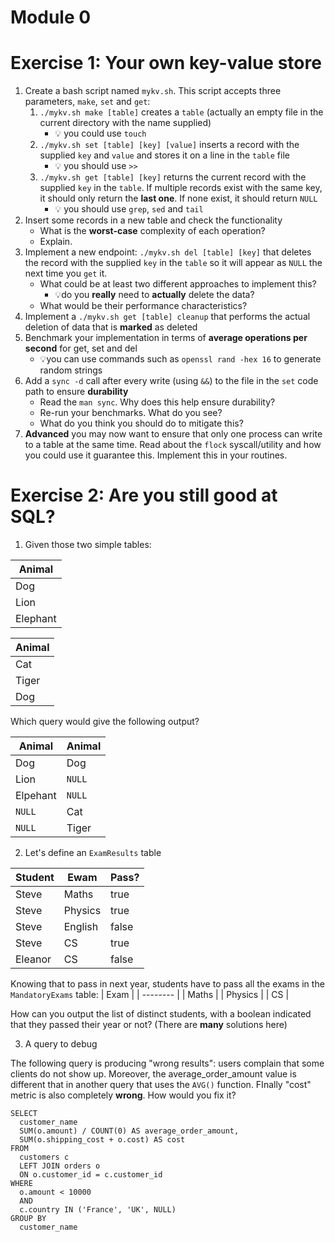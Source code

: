 # Module 0

# Exercise 1: Your own key-value store

1. Create a bash script named `mykv.sh`. This script accepts three parameters, `make`, `set` and `get`:
    1.  `./mykv.sh make [table]` creates a `table` (actually an empty file in the current directory with the name supplied)
        - 💡 you could use `touch`
    2.  `./mykv.sh set [table] [key] [value]` inserts a record with the supplied `key` and `value` and stores it on a line in the `table` file
        - 💡 you should use `>>`
    3.  `./mykv.sh get [table] [key]` returns the current record with the supplied `key` in the `table`. If multiple records exist with the same key, it should only return the **last one**. If none exist, it should return `NULL`
        - 💡 you should use `grep`, `sed` and `tail`
2. Insert some records in a new table and check the functionality
    - What is the **worst-case** complexity of each operation? 
    - Explain.
3. Implement a new endpoint: `./mykv.sh del [table] [key]` that deletes the record with the supplied `key` in the `table` so it will appear as `NULL` the next time you `get` it.
    - What could be at least two different approaches to implement this?
        - 💡do you **really** need to **actually** delete the data?
    - What would be their performance characteristics?
4. Implement a `./mykv.sh get [table] cleanup` that performs the actual deletion of data that is **marked** as deleted 
5. Benchmark your implementation in terms of **average operations per second** for get, set and del
    - 💡you can use commands such as `openssl rand -hex 16` to generate random strings
6. Add a `sync -d` call after every write (using `&&`) to the file in the `set` code path to ensure **durability**
    - Read the `man sync`. Why does this help ensure durability?
    - Re-run your benchmarks. What do you see?
    - What do you think you should do to mitigate this?
7. **Advanced** you may now want to ensure that only one process can write to a table at the same time. Read about the `flock` syscall/utility and how you could use it guarantee this. Implement this in your routines.

# Exercise 2: Are you still good at SQL?

1. Given those two simple tables:

| Animal   |
| -------- |
| Dog      |
| Lion     |
| Elephant |

| Animal |
| ------ |
| Cat    |
| Tiger  |
| Dog    |

Which query would give the following output?

| Animal   | Animal |
| ---------|--------|
| Dog      | Dog    |
| Lion     | `NULL` |
| Elpehant | `NULL` |
| `NULL`   | Cat    |
| `NULL`   | Tiger  |

2. Let's define an `ExamResults` table

| Student  | Ewam  | Pass?   |
| ---------|---------|-------|
| Steve    | Maths   | true  |
| Steve    | Physics | true  |
| Steve    | English | false |
| Steve    | CS      | true  |
| Eleanor  | CS      | false |

Knowing that to pass in next year, students have to pass all the exams in the `MandatoryExams` table:
| Exam     |
| -------- |
| Maths    |
| Physics  |
| CS       |

How can you output the list of distinct students, with a boolean indicated that they passed their year or not?
(There are **many** solutions here)


3. A query to debug

The following query is producing "wrong results": users complain that some clients do not show up. Moreover, the average_order_amount value is different that in another query that uses the `AVG()` function.
FInally "cost" metric is also completely **wrong**.
How would you fix it?

```
SELECT
  customer_name
  SUM(o.amount) / COUNT(0) AS average_order_amount,
  SUM(o.shipping_cost + o.cost) AS cost
FROM
  customers c
  LEFT JOIN orders o
  ON o.customer_id = c.customer_id
WHERE 
  o.amount < 10000
  AND
  c.country IN ('France', 'UK', NULL)
GROUP BY
  customer_name
```
